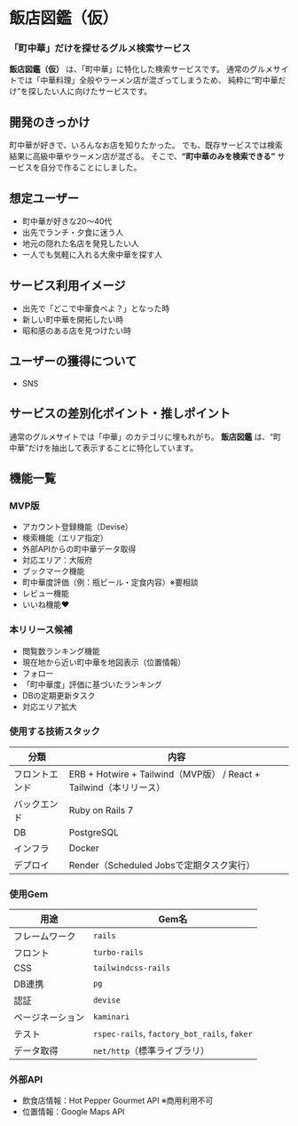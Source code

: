 # 飯店図鑑（仮）
### 「町中華」だけを探せるグルメ検索サービス

**飯店図鑑（仮）** は、「町中華」に特化した検索サービスです。
通常のグルメサイトでは「中華料理」全般やラーメン店が混ざってしまうため、
純粋に“町中華だけ”を探したい人に向けたサービスです。

## 開発のきっかけ
町中華が好きで、いろんなお店を知りたかった。
でも、既存サービスでは検索結果に高級中華やラーメン店が混ざる。
そこで、**“町中華のみを検索できる”** サービスを自分で作ることにしました。

## 想定ユーザー
- 町中華が好きな20〜40代
- 出先でランチ・夕食に迷う人
- 地元の隠れた名店を発見したい人
- 一人でも気軽に入れる大衆中華を探す人

## サービス利用イメージ
- 出先で「どこで中華食べよ？」となった時
- 新しい町中華を開拓したい時
- 昭和感のある店を見つけたい時

## ユーザーの獲得について
- SNS

## サービスの差別化ポイント・推しポイント
通常のグルメサイトでは「中華」のカテゴリに埋もれがち。
**飯店図鑑** は、“町中華”だけを抽出して表示することに特化しています。

## 機能一覧
### MVP版
- アカウント登録機能（Devise）
- 検索機能（エリア指定）
- 外部APIからの町中華データ取得
- 対応エリア：大阪府
- ブックマーク機能
- 町中華度評価（例：瓶ビール・定食内容）※要相談
- レビュー機能
- いいね機能❤️

### 本リリース候補
- 閲覧数ランキング機能
- 現在地から近い町中華を地図表示（位置情報）
- フォロー
- 「町中華度」評価に基づいたランキング
- DBの定期更新タスク
- 対応エリア拡大

### 使用する技術スタック
| 分類 | 内容 |
|------|------|
| フロントエンド | ERB + Hotwire + Tailwind（MVP版） / React + Tailwind（本リリース） |
| バックエンド | Ruby on Rails 7 |
| DB | PostgreSQL |
| インフラ | Docker |
| デプロイ | Render（Scheduled Jobsで定期タスク実行） |

### 使用Gem
| 用途 | Gem名 |
|------|--------|
| フレームワーク | `rails` |
| フロント | `turbo-rails` |
| CSS | `tailwindcss-rails` |
| DB連携 | `pg` |
| 認証 | `devise` |
| ページネーション | `kaminari` |
| テスト | `rspec-rails`, `factory_bot_rails`, `faker` |
| データ取得 | `net/http`（標準ライブラリ） |

### 外部API
- 飲食店情報：Hot Pepper Gourmet API ※商用利用不可
- 位置情報：Google Maps API
